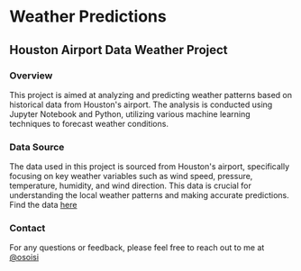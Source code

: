 # Weather Predictions
## Houston Airport Data Weather Project

### Overview
This project is aimed at analyzing and predicting weather patterns based on historical data from Houston's airport. The analysis is conducted using Jupyter Notebook and Python, utilizing various machine learning techniques to forecast weather conditions.

### Data Source
The data used in this project is sourced from Houston's airport, specifically focusing on key weather variables such as wind speed, pressure, temperature, humidity, and wind direction. This data is crucial for understanding the local weather patterns and making accurate predictions.
Find the data [here](https://www.ncdc.noaa.gov/cdo-web/datasets)

### Contact
For any questions or feedback, please feel free to reach out to me at [@osoisi](https://twitter.com/osoisi)
